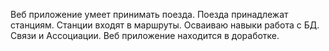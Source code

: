 Веб приложение умеет принимать поезда. Поезда принадлежат станциям. Станции входят в маршруты. Осваиваю навыки работа с БД. Связи и Ассоциации.
Веб приложение находится в доработке.
